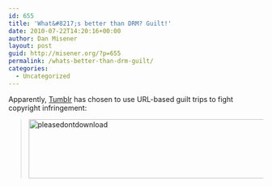 ```yaml
---
id: 655
title: 'What&#8217;s better than DRM? Guilt!'
date: 2010-07-22T14:20:16+00:00
author: Dan Misener
layout: post
guid: http://misener.org/?p=655
permalink: /whats-better-than-drm-guilt/
categories:
  - Uncategorized
---
```

Apparently, [Tumblr](http://www.tumblr.com/) has chosen to use URL-based guilt trips to fight copyright infringement:

> [<img src="http://farm5.static.flickr.com/4079/4816498672_f6ecb7044a.jpg" alt="pleasedontdownload" width="500" height="117" />](http://www.flickr.com/photos/danmisener/4816498672/ "pleasedontdownload by Dan Misener, on Flickr")